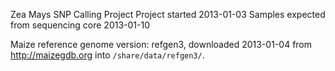 Zea Mays SNP Calling Project
Project started 2013-01-03
Samples expected from sequencing core 2013-01-10


Maize reference genome version: refgen3, downloaded 2013-01-04 from
http://maizegdb.org into `/share/data/refgen3/`.

